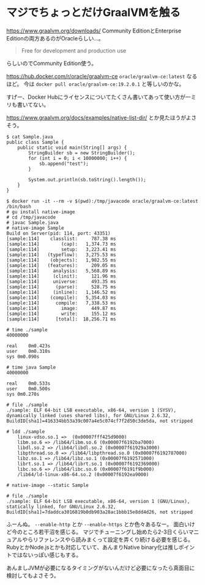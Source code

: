 # マジでちょっとだけGraalVMを触る

https://www.graalvm.org/downloads/
Community EditionとEnterprise Editionの両方あるのがOracleらしい…。

> Free for development and production use

らしいのでCommunity Edition使う。

https://hub.docker.com/r/oracle/graalvm-ce
`oracle/graalvm-ce:latest` なるほど。
今は `docker pull oracle/graalvm-ce:19.2.0.1` と等しいのかな。

すげー、Docker Hubにライセンスについてたくさん書いてあって使い方が一ミリも書いてない。

https://www.graalvm.org/docs/examples/native-list-dir/ とか見たほうがよさそう。

```
$ cat Sample.java
public class Sample {
    public static void main(String[] args) {
        StringBuilder sb = new StringBuilder();
        for (int i = 0; i < 10000000; i++) {
            sb.append("test");
        }

        System.out.println(sb.toString().length());
    }
}

$ docker run -it --rm -v $(pwd):/tmp/javacode oracle/graalvm-ce:latest /bin/bash
# gu install native-image
# cd /tmp/javacode
# javac Sample.java
# native-image Sample
Build on Server(pid: 114, port: 43351)
[sample:114]    classlist:     787.38 ms
[sample:114]        (cap):   1,374.73 ms
[sample:114]        setup:   3,223.41 ms
[sample:114]   (typeflow):   3,275.53 ms
[sample:114]    (objects):   1,982.55 ms
[sample:114]   (features):     209.05 ms
[sample:114]     analysis:   5,568.89 ms
[sample:114]     (clinit):     121.96 ms
[sample:114]     universe:     493.35 ms
[sample:114]      (parse):     528.75 ms
[sample:114]     (inline):   1,146.52 ms
[sample:114]    (compile):   5,354.03 ms
[sample:114]      compile:   7,338.53 ms
[sample:114]        image:     449.87 ms
[sample:114]        write:     155.12 ms
[sample:114]      [total]:  18,256.71 ms

# time ./sample
40000000

real	0m0.423s
user	0m0.310s
sys	0m0.090s

# time java Sample
40000000

real	0m0.533s
user	0m0.500s
sys	0m0.270s

# file ./sample
./sample: ELF 64-bit LSB executable, x86-64, version 1 (SYSV), dynamically linked (uses shared libs), for GNU/Linux 2.6.32, BuildID[sha1]=416334bb53a39c007a4e5c074cf7f2d50c3de5da, not stripped

# ldd ./sample
	linux-vdso.so.1 =>  (0x00007fff425d9000)
	libm.so.6 => /lib64/libm.so.6 (0x00007f6192ba7000)
	libdl.so.2 => /lib64/libdl.so.2 (0x00007f61929a3000)
	libpthread.so.0 => /lib64/libpthread.so.0 (0x00007f6192787000)
	libz.so.1 => /lib64/libz.so.1 (0x00007f6192571000)
	librt.so.1 => /lib64/librt.so.1 (0x00007f6192369000)
	libc.so.6 => /lib64/libc.so.6 (0x00007f6191f9b000)
	/lib64/ld-linux-x86-64.so.2 (0x00007f6192ea9000)

# native-image --static Sample

# file ./sample
./sample: ELF 64-bit LSB executable, x86-64, version 1 (GNU/Linux), statically linked, for GNU/Linux 2.6.32, BuildID[sha1]=7daddca3016819b0db903a28ac1bbb15e8dd4d26, not stripped
```

ふーんぬ。
`--enable-http` とか `--enable-https` とか色々あるなー。
面白いけど今のところ若干沼を感じる。
マジでチューニングし始めたら2-3日くらいマニュアルやらリファレンスやら読みまくって設定を弄くり続ける必要を感じる。
RubyとかNode.jsとかも対応していて、あんまりNative binary化は推しポイントではないっぽい感じもする。

あんましJVMが必要になるタイミングがないんだけど必要になったら真面目に検討してもよさそう。
